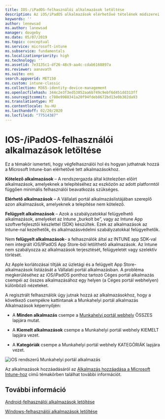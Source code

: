 ```yaml
---
title: IOS-/iPadOS-felhasználói alkalmazások letöltése
description: Az iOS/iPadOS alkalmazások elérhetővé tételének módszerei a végfelhasználók számára
keywords: ''
author: lenewsad
ms.author: lanewsad
manager: dougeby
ms.date: 05/07/2019
ms.topic: conceptual
ms.service: microsoft-intune
ms.subservice: fundamentals
ms.localizationpriority: high
ms.technology: ''
ms.assetid: 7e3135c1-df26-48c9-aa4c-cdab6168897a
ms.reviewer: aanavath
ms.suite: ems
search.appverid: MET150
ms.custom: intune-classic
ms.collection: M365-identity-device-management
ms.openlocfilehash: 344c2e3f3ed53852aa6b749c9ebf6d451dd313ff
ms.sourcegitcommit: c780e9988341a20f94fdeb8672bd13e0b302da93
ms.translationtype: MT
ms.contentlocale: hu-HU
ms.lasthandoff: 02/20/2020
ms.locfileid: "77514387"
---
```

# <a name="how-your-iosipados-users-get-their-apps"></a>IOS-/iPadOS-felhasználói alkalmazások letöltése

Ez a témakör ismerteti, hogy végfelhasználói hol és hogyan juthatnak hozzá a Microsoft Intune-ban elérhetővé tett alkalmazásokhoz.

**Kötelező alkalmazások** – A rendszergazda által kötelezően előírt alkalmazások, amelyeknek a telepítéséhez az eszközön az adott platformtól függően minimális felhasználói beavatkozás szükséges.

**Elérhető alkalmazások** – A Vállalati portál alkalmazáslistájában szereplő azon alkalmazások, amelyeknek a telepítése nem kötelező.

**Felügyelt alkalmazások** –  Azok a szabályzatokkal felügyelhető alkalmazások, amelyeket az Intune „burkolt be”, vagy az Intune App szoftverfejlesztői készlettel (SDK) készültek. Ezek az alkalmazások az Intune-nal kezelhetők, és alkalmazásvédelmi szabályzatokkal felügyelhetők.

Nem **felügyelt alkalmazások**– a felhasználók által az INTUNE app SDK-val nem integrált iOS/IPadOS App Store-ból letölthető alkalmazások. Az Intune nem szabályozza az alkalmazások terjesztését, felügyeletét vagy szelektív törlését.  

Az Apple korlátozásai tiltják az üzletági és a felügyelt App Store-alkalmazások listázását a Vállalati portál alkalmazásban. A probléma megkerüléséhez az iOS/iPadOS ponthoz tartozó Céges portál alkalmazás csempéi az összes alkalmazásához egy helyen (a Céges portál webhelyen) különböző nézeteket.

A regisztrált felhasználók úgy jutnak hozzá az alkalmazásokhoz, hogy a következő csempékre kattintanak a Munkahelyi portál alkalmazás Alkalmazások képernyőjén:

- A **Minden alkalmazás** csempe a [Munkahelyi portál webhely](https://portal.manage.microsoft.com) ÖSSZES lapjára mutat.

- A **Kiemelt alkalmazások** csempe a Munkahelyi portál webhely KIEMELT lapjára vezet.

- A **Kategóriák** csempe a Munkahelyi portál webhely KATEGÓRIÁK lapjára vezet.

![iOS rendszerű Munkahelyi portál alkalmazás](./media/end-user-apps-ios/ios-cp-app-main-apps-screen.png)

Az alkalmazások hozzáadásáról az [Alkalmazás hozzáadása a Microsoft Intune-hoz](../apps/apps-add.md) című témakörben találhat további információt.

## <a name="see-also"></a>További információ

[Android-felhasználói alkalmazások letöltése](end-user-apps-android.md)

[Windows-felhasználói alkalmazások letöltése](end-user-apps-windows.md)
